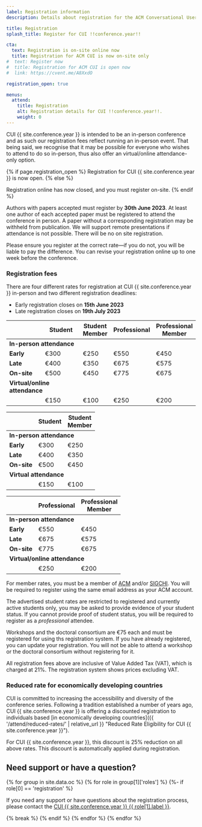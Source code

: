 ```yaml
---
label: Registration information
description: Details about registration for the ACM Conversational User Interfaces (CUI) !!conference.year!! conference.

title: Registration
splash_title: Register for CUI !!conference.year!!

cta:
  text: Registration is on-site online now
  title: Registration for ACM CUI is now on-site only
#  text: Register now
#  title: Registration for ACM CUI is open now
#  link: https://cvent.me/A8XxdO

registration_open: true

menus:
  attend:
    title: Registration
    alt: Registration details for CUI !!conference.year!!.
    weight: 0
---
```


CUI {{ site.conference.year }} is intended to be an in-person conference and as such our registration fees reflect running an in-person event. That being said, we recognise that it may be possible for everyone who wishes to attend to do so in-person, thus also offer an virtual/online attendance-only option. 

{% if page.registration_open %}
Registration for CUI {{ site.conference.year }} is now open.
{% else %}
<!--We hope to open registration for CUI {{ site.conference.year }} very soon.-->
 Registration online has now closed, and you must register on-site.
{% endif %}

Authors with papers accepted must register by **30th June 2023**. At least one author of each accepted paper must be registered to attend the conference in person. A paper without a corresponding registration may be withheld from publication. We will support remote presentations if attendance is not possible. There will be no on site registration.

Please ensure you register at the correct rate—if you do not, you will be liable to pay the difference. You can revise your registration online up to one week before the conference.

### Registration fees

There are four different rates for registration at CUI {{ site.conference.year }} in-person and two different registration deadlines:

* Early registration closes on **15th June 2023**
* Late registration closes on **19th July 2023**

<table class="registration-rates mx-auto mt-4 mb-3 text-center d-md-table d-none">
	<thead class="border-bottom">
		<th></th>
		<th class="px-3 pb-3 align-top text-center">Student</th>
		<th class="px-3 pb-3 align-top text-center">Student<br>Member</th>
		<th class="px-3 pb-3 align-top text-center">Professional</th>
		<th class="px-3 pb-3 align-top text-center">Professional<br>Member</th>
	</thead>
	<tbody>
		<tr>
			<td colspan="5" class="small py-3 border-bottom text-start text-secondary"><strong>In-person attendance</strong></td>
		</tr>
		<tr class="mb-3 ">
				<td class="pe-3 py-3"><strong>Early</strong></td>
				<td class="py-3">€300</td>
				<td class="py-3">€250</td>
				<td class="py-3">€550</td>
				<td class="py-3">€450</td>
		</tr>
		<tr class="pb-3">
				<td class="pe-3 py-3"><strong>Late</strong></td>
				<td class="py-3">€400</td>
				<td class="py-3">€350</td>
				<td class="py-3">€675</td>
				<td class="py-3">€575</td>
		</tr>
		<tr class="pb-3 border-bottom">
				<td class="pe-3 py-3"><strong>On-site</strong></td>
				<td class="py-3">€500</td>
				<td class="py-3">€450</td>
				<td class="py-3">€775</td>
				<td class="py-3">€675</td>
		</tr>
		<tr>
			<td colspan="2" class="small py-3 text-start text-secondary"><strong>Virtual/online attendance</strong></td>
		</tr>
		<tr class="pt-5 pb-3 border-top">
				<td class="pe-3 py-3"></td>
				<td class="py-3">€150</td>
				<td class="py-3">€100</td>
				<td class="py-3">€250</td>
				<td class="py-3">€200</td>
		</tr>
	</tbody>
</table>

<table class="registration-rates w-100 mx-auto border-bottom mt-4 text-center d-md-none d-table">
	<thead class="border-bottom">
		<th></th>
		<th class="px-3 py-3 align-top text-center">Student</th>
		<th class="px-3 py-3 align-top text-center">Student<br>Member</th>
	</thead>
	<tbody>
		<tr>
			<td colspan="3" class="small py-3 border-bottom text-start text-secondary"><strong>In-person attendance</strong></td>
		</tr>
		<tr class="mb-3 ">
				<td class="pe-3 py-3"><strong>Early</strong></td>
				<td class="py-3">€300</td>
				<td class="py-3">€250</td>
		</tr>
		<tr class="pb-3">
				<td class="pe-3 py-3"><strong>Late</strong></td>
				<td class="py-3">€400</td>
				<td class="py-3">€350</td>
		</tr>
		<tr class="pb-3 border-bottom">
				<td class="pe-3 py-3"><strong>On-site</strong></td>
				<td class="py-3">€500</td>
				<td class="py-3">€450</td>
		</tr>
		<tr>
			<td colspan="3" class="small py-3 text-start text-secondary"><strong>Virtual attendance</strong></td>
		</tr>
		<tr class="pt-5 pb-3 border-top">
				<td class="pe-3 py-3"></td>
				<td class="py-3">€150</td>
				<td class="py-3">€100</td>
		</tr>
	</tbody>
</table>

<table class="registration-rates border-top w-100 mx-auto mt-1 mb-3 text-center  d-md-none d-table">
	<thead class="border-bottom">
		<th></th>
		<th class="px-3 py-3 align-top text-center">Professional</th>
		<th class="px-3 py-3 align-top text-center">Professional<br>Member</th>
	</thead>
	<tbody>
		<tr>
			<td colspan="3" class="small py-3 border-bottom text-start text-secondary"><strong>In-person attendance</strong></td>
		</tr>
		<tr class="mb-3">
				<td class="pe-3 py-3"><strong>Early</strong></td>
				<td class="py-3">€550</td>
				<td class="py-3">€450</td>
		</tr>
		<tr class="pb-3">
				<td class="pe-3 py-3"><strong>Late</strong></td>
				<td class="py-3">€675</td>
				<td class="py-3">€575</td>
		</tr>
		<tr class="pb-3 border-bottom">
				<td class="pe-3 py-3"><strong>On-site</strong></td>
				<td class="py-3">€775</td>
				<td class="py-3">€675</td>
		</tr>
		<tr>
			<td colspan="3" class="small py-3 text-start text-secondary"><strong>Virtual/online attendance</strong></td>
		</tr>
		<tr class="pt-5 pb-3 border-top">
				<td class="pe-3 py-3"></td>
				<td class="py-3">€250</td>
				<td class="py-3">€200</td>
		</tr>
	</tbody>
</table>

For member rates, you must be a member of [ACM](https://acm.org "The Association for Computing Machinery") and/or [SIGCHI](https://sigchi.org " ACM Special Interest Group on Computer-Human Interaction"). You will be required to register using the same email address as your ACM account.

The advertised student rates are restricted to registered and currently active students only, you may be asked to provide evidence of your student status. If you cannot provide proof of student status, you will be required to register as a _professional_ attendee.

Workshops and the doctoral consortium are €75 each and must be registered for using ths registration system. If you have already registered, you can update your registration. You will not be able to attend a workshop or the doctoral consortium without registering for it.

All registration fees above are inclusive of Value Added Tax (VAT), which is charged at 21%. The registration system shows prices excluding VAT.

### Reduced rate for economically developing countries

CUI is committed to increasing the accessibility and diversity of the conference series. Following a tradition established a number of years ago, CUI {{ site.conference.year }} is offering a discounted registration to individuals based [in economically developing countries]({{ '/attend/reduced-rates/' | relative_url }} "Reduced Rate Eligibility for CUI {{ site.conference.year }}").

For CUI {{ site.conference.year }}, this discount is 25% reduction on all above rates. This discount is automatically applied during registration.

## Need support or have a question?

{% for group in site.data.oc %}
	{% for role in group[1]['roles'] %}
		{%- if role[0] == 'registration' %}
<p>If you need any support or have questions about the registration process, please contact the <a href="{{ role[1].email }}" title="Email address for the CUI {{ site.conference.year }} {{ role[1].label }}">CUI {{ site.conference.year }} {{ role[1].label }}</a>.</p>
		{% break %}
		{% endif %}
	{% endfor %}
{% endfor %}
